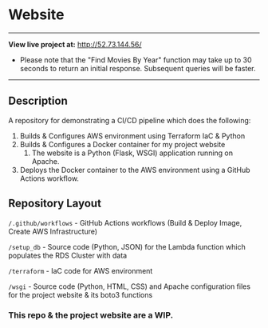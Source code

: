 # Website
---

**View live project at:** http://52.73.144.56/
* Please note that the "Find Movies By Year" function may take up to 30 seconds to return an initial response. Subsequent queries will be faster.

---

## Description
A repository for demonstrating a CI/CD pipeline which does the following:
1. Builds & Configures AWS environment using Terraform IaC & Python
3. Builds & Configures a Docker container for my project website
    1. The website is a Python (Flask, WSGI) application running on Apache.
4. Deploys the Docker container to the AWS environment using a GitHub Actions workflow.

## Repository Layout
`/.github/workflows` - GitHub Actions workflows (Build & Deploy Image, Create AWS Infrastructure)

`/setup_db` - Source code (Python, JSON) for the Lambda function which populates the RDS Cluster with data

`/terraform` - IaC code for AWS environment

`/wsgi` - Source code (Python, HTML, CSS) and Apache configuration files for the project website & its boto3 functions

### This repo & the project website are a WIP.
